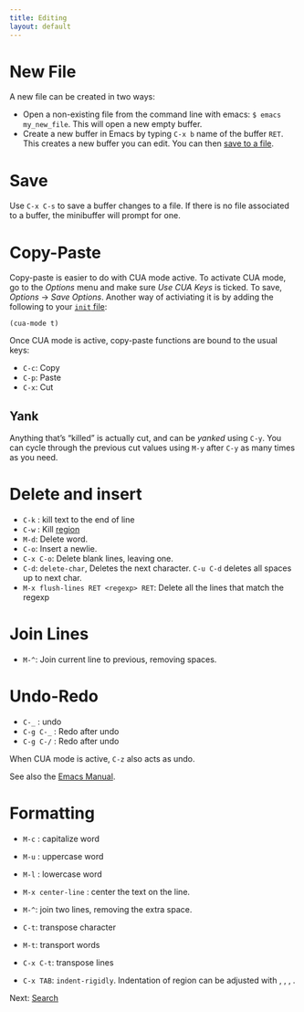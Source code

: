 ```yaml
---
title: Editing
layout: default
---
```


# New File

A new file can be created in two ways:

- Open a non-existing file from the command line with emacs: `$ emacs my_new_file`.  This will open a new empty buffer.
- Create a new buffer in Emacs by typing `C-x b` name of the buffer `RET`.  This creates a new buffer you can edit.  You can then [save to a file](editing.html#save).

# Save

Use `C-x C-s` to save a buffer changes to a file.  If there is no file
associated to a buffer, the minibuffer will prompt for one.

# Copy-Paste 

Copy-paste is easier to do with CUA mode active.  To activate CUA
mode, go to the _Options_ menu and make sure _Use CUA Keys_ is ticked.
To save, _Options_ → _Save Options_.  Another way of activiating it is
by adding the following to your [`init` file](init-file.html):

    (cua-mode t)

Once CUA mode is active, copy-paste functions are bound to the usual
keys:

- `C-c`: Copy
- `C-p`: Paste
- `C-x`: Cut

## Yank

Anything that’s “killed” is actually cut, and can be _yanked_ using
`C-y`.  You can cycle through the previous cut values using `M-y`
after `C-y` as many times as you need.

# Delete and insert

- `C-k` : kill text to the end of line
- `C-w` : Kill [region](select.html)
- `M-d`: Delete word.
- `C-o`: Insert a newlie.
- `C-x C-o`: Delete blank lines, leaving one.
- `C-d`: `delete-char`, Deletes the next character.  `C-u C-d` deletes
  all spaces up to next char.
- `M-x flush-lines RET <regexp> RET`: Delete all the lines that match
  the regexp

# Join Lines

- `M-^`: Join current line to previous, removing spaces.

# Undo-Redo

- `C-_` : undo
- `C-g C-_` : Redo after undo
- `C-g C-/` : Redo after undo

When CUA mode is active, `C-z` also acts as undo.

See also the [Emacs Manual](http://www.gnu.org/software/emacs/manual/html_node/emacs/Undo.html).

# Formatting

- `M-c` : capitalize word
- `M-u` : uppercase word
- `M-l` : lowercase word
- `M-x center-line` : center the text on the line.
- `M-^`: join two lines, removing the extra space.
- `C-t`: transpose character
- `M-t`: transport words
- `C-x C-t`: transpose lines

- `C-x TAB`: `indent-rigidly`.  Indentation of region can be adjusted
  with <left>, <right>, <S-left>, <S-right>. 

Next: [Search](search.html)
